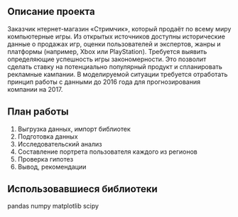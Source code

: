 
## Описание проекта
Заказчик нтернет-магазин «Стримчик», который продаёт по всему миру компьютерные игры. Из открытых источников доступны исторические данные о продажах игр, оценки пользователей и экспертов, жанры и платформы (например, Xbox или PlayStation). Требуется выявить определяющие успешность игры закономерности. Это позволит сделать ставку на потенциально популярный продукт и спланировать рекламные кампании.
В моделируемой ситуации требуется отработать принцип работы с данными до 2016 года для прогнозирования компании на 2017.

## План работы
1. Выгрузка данных, импорт библиотек
2. Подготовка данных
3. Исследовательский анализ
4. Составление портрета пользователя каждого из регионов
5. Проверка гипотез
6. Вывод, рекомендации

## Использовавшиеся библиотеки
pandas
numpy
matplotlib
scipy
